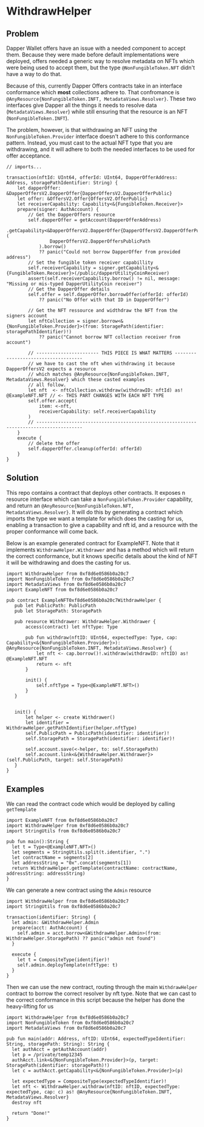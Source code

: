 # WithdrawHelper


## Problem

Dapper Wallet offers have an issue with a needed component to accept them. Because they were made
before default implementations were deployed, offers needed a generic way to resolve metadata on
NFTs which were being used to accept them, but the type `@NonFungibleToken.NFT` didn't have a way to do that.

Because of this, currently Dapper Offers contracts take in an interface conformance which **most** collections
adhere to. That confromance is `@AnyResource{NonFungibleToken.INFT, MetadataViews.Resolver}`. These two interfaces
give Dapper all the things it needs to resolve data (`MetadataViews.Resolver`) while still ensuring that the resource 
is an NFT (`NonFungibleToken.INFT`).

The problem, however, is that withdrawing an NFT using the `NonFungibleToken.Provider` interface doesn't adhere to this conformance
pattern. Instead, you must cast to the actual NFT type that you are withdrawing, and it will adhere to both the needed interfaces 
to be used for offer acceptance.

```cadence
// imports...

transaction(nftId: UInt64, offerId: UInt64, DapperOfferAddress: Address, storagePathIdentifier: String) {
    let dapperOffer: &DapperOffersV2.DapperOffer{DapperOffersV2.DapperOfferPublic}
    let offer: &OffersV2.Offer{OffersV2.OfferPublic}
    let receiverCapability: Capability<&{FungibleToken.Receiver}>
    prepare(signer: AuthAccount) {
        // Get the DapperOffers resource
        self.dapperOffer = getAccount(DapperOfferAddress)
            .getCapability<&DapperOffersV2.DapperOffer{DapperOffersV2.DapperOfferPublic}>(
                DapperOffersV2.DapperOffersPublicPath
            ).borrow()
            ?? panic("Could not borrow DapperOffer from provided address")
        // Set the fungible token receiver capabillity
        self.receiverCapability = signer.getCapability<&{FungibleToken.Receiver}>(/public/dapperUtilityCoinReceiver)
        assert(self.receiverCapability.borrow() != nil, message: "Missing or mis-typed DapperUtilityCoin receiver")
        // Get the DapperOffer details
        self.offer = self.dapperOffer.borrowOffer(offerId: offerId)
            ?? panic("No Offer with that ID in DapperOffer")

        // Get the NFT ressource and widthdraw the NFT from the signers account
        let nftCollection = signer.borrow<&{NonFungibleToken.Provider}>(from: StoragePath(identifier: storagePathIdentifier)!)
            ?? panic("Cannot borrow NFT collection receiver from account")

        // ----------------------- THIS PIECE IS WHAT MATTERS ------------------------------------
        // we have to cast the nft when withdrawing it because DapperOffersV2 expects a resource
        // which matches @AnyResource{NonFungibleToken.INFT, MetadataViews.Resolver} which these casted examples
        // all follow.
        let nft  <- nftCollection.withdraw(withdrawID: nftId) as! @ExampleNFT.NFT // <- THIS PART CHANGES WITH EACH NFT TYPE
        self.offer.accept(
            item: <-nft,
            receiverCapability: self.receiverCapability
        )
        // ---------------------------------------------------------------------------------------
    }
    execute {
        // delete the offer
        self.dapperOffer.cleanup(offerId: offerId)
    }
}
```

## Solution

This repo contains a contract that deploys other contracts. It exposes n resource interface which can take a `NonFungibleToken.Provider`
capability, and return an `@AnyResource{NonFungibleToken.NFT, MetadataViews.Resolver}`. It will do this 
by generating a contract which imports the type we want a template for which does the casting for us, enabling a transaction to give
a capability and nft id, and a resource with the proper conformance will come back.

Below is an example generated contract for ExampleNFT. Note that it implements `WithdrawHelper.Withdrawer` and has a method which 
will return the correct conformance, but it knows specific details about the kind of NFT it will be withdrawing and does the casting for us.

```cadence
import WithdrawHelper from 0xf8d6e0586b0a20c7
import NonFungibleToken from 0xf8d6e0586b0a20c7
import MetadataViews from 0xf8d6e0586b0a20c7
import ExampleNFT from 0xf8d6e0586b0a20c7

pub contract ExampleNFT0xf8d6e0586b0a20c7WithdrawHelper {
   pub let PublicPath: PublicPath
   pub let StoragePath: StoragePath

   pub resource Withdrawer: WithdrawHelper.Withdrawer {
       access(contract) let nftType: Type

       pub fun withdraw(nftID: UInt64, expectedType: Type, cap: Capability<&{NonFungibleToken.Provider}>): @AnyResource{NonFungibleToken.INFT, MetadataViews.Resolver} {
           let nft <- cap.borrow()!.withdraw(withdrawID: nftID) as! @ExampleNFT.NFT
           return <- nft
       }

       init() {
           self.nftType = Type<@ExampleNFT.NFT>()
       }
   }


   init() {
       let helper <- create Withdrawer()
       let identifier = WithdrawHelper.getPathIdentifier(helper.nftType)
       self.PublicPath = PublicPath(identifier: identifier)!
       self.StoragePath = StoragePath(identifier: identifier)!

       self.account.save(<-helper, to: self.StoragePath)
       self.account.link<&{WithdrawHelper.Withdrawer}>(self.PublicPath, target: self.StoragePath)
   }
}

```

## Examples

We can read the contract code which would be deployed by calling `getTemplate`

```cadence
import ExampleNFT from 0xf8d6e0586b0a20c7
import WithdrawHelper from 0xf8d6e0586b0a20c7
import StringUtils from 0xf8d6e0586b0a20c7

pub fun main():String {
  let t = Type<@ExampleNFT.NFT>()
  let segments = StringUtils.split(t.identifier, ".")
  let contractName = segments[2]
  let addressString = "0x".concat(segments[1])
  return WithdrawHelper.getTemplate(contractName: contractName, addressString: addressString)
}
```

We can generate a new contract using the `Admin` resource

```cadence
import WithdrawHelper from 0xf8d6e0586b0a20c7
import StringUtils from 0xf8d6e0586b0a20c7

transaction(identifier: String) {
  let admin: &WithdrawHelper.Admin
  prepare(acct: AuthAccount) {
    self.admin = acct.borrow<&WithdrawHelper.Admin>(from: WithdrawHelper.StoragePath) ?? panic("admin not found")
  }
  
  execute {
    let t = CompositeType(identifier)!
    self.admin.deployTemplate(nftType: t)
  }
}
```

Then we can use the new contract, routing through the main `WithdrawHelper` contract to borrow the correct resolver by nft type.
Note that we can cast to the correct conformance in this script because the helper has done the heavy-lifting for us
```cadence
import WithdrawHelper from 0xf8d6e0586b0a20c7
import NonFungibleToken from 0xf8d6e0586b0a20c7
import MetadataViews from 0xf8d6e0586b0a20c7

pub fun main(addr: Address, nftID: UInt64, expectedTypeIdentifier: String, storagePath: String): String {
  let authAcct = getAuthAccount(addr)
  let p = /private/temp12345
  authAcct.link<&{NonFungibleToken.Provider}>(p, target: StoragePath(identifier: storagePath)!)
  let c = authAcct.getCapability<&{NonFungibleToken.Provider}>(p)

  let expectedType = CompositeType(expectedTypeIdentifier)!
  let nft <- WithdrawHelper.withdraw(nftID: nftID, expectedType: expectedType, cap: c) as! @AnyResource{NonFungibleToken.INFT, MetadataViews.Resolver}
  destroy nft

  return "Done!"
}

```